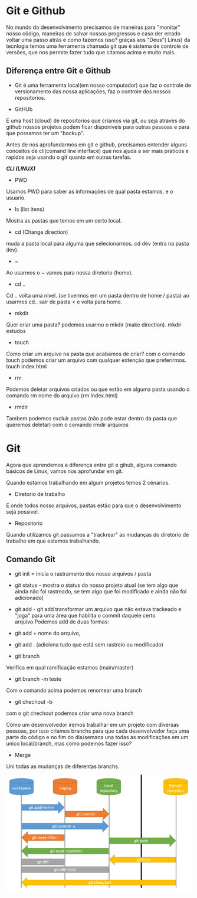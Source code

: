# Git e Github

No mundo do desenvolvimento precisamos de maneiras para "monitar" nosso código, maneiras de salvar nossos progressos e caso der errado voltar uma passo atrás e como fazemos isso? graças aos "Deus"( Linus) da tecnlogia temos uma ferramenta chamada git que é sistema de controle de versões, que nos permite fazer tudo que citamos acima e muito mais.

## Diferença entre Git e Github

- Git é uma ferramenta local(em nosso computador) que faz o controle de versionamento das nossa aplicações, faz o controle dos nossos repositorios.

- GitHUb

É uma host (cloud) de repositorios que criamos via git, ou seja atraves do github nossos projetos podem ficar disponiveis para outras pessoas e para que possamos ter um "backup".

Antes de nos aprofundarmos em git e github, precisamos entender alguns conceitos de cli(comand line interface) que nos ajuda a ser mais praticos e rapidos seja usando o git quanto em outras tarefas.

**_CLI (LINUX)_**

- PWD

Usamos PWD para saber as informações de qual pasta estamos, e o usuario.

- ls (list itens)

Mostra as pastas que temos em um certo local.

- cd (Change direction)

muda a pasta local para alguma que selecionarmos. cd dev (entra na pasta dev).

- ~

Ao usarmos o ~ vamos para nossa diretorio (home).

- cd ..

Cd .. volta uma nivel. (se tivermos em um pasta dentro de home / pasta) ao usarmos cd.. sair de pasta < e volta para home.

- mkdir

Quer criar uma pasta? podemos usarmo o mkdir (make direction). mkdir estudos

- touch

Como criar um arquivo na pasta que acabamos de criar? com o comando touch podemos criar um arquivo com qualquer extenção que preferirmos. touch index.html

- rm

Podemos deletar arquivos criados ou que estão em alguma pasta usando o comando rm nome do arquivo (rm index.html)

- rmdir

Tambem podemos excluir pastas (não pode estar dentro da pasta que queremos deletar) com o comando rmdir arquivos

# Git

Agora que aprendemos a diferença entre git e gihub, alguns comando básicos de Linux, vamos nos aprofundar em git.

Quando estamos trabalhando em algum projetos temos 2 cénarios.

- Diretorio de trabalho

É onde todos nosso arquivos, pastas estão para que o desenvolvimento sejá possivel.

- Repositorio

Quando utilizamos git passamos a "trackrear" as mudanças do diretorio de trabalho em que estamos trabalhando.

## Comando Git

- git init = inicia o rastramento dos nosso arquivos / pasta

- git status - mostra o status do nosso projeto atual (se tem algo que ainda não foi rastreado, se tem algo que foi modificado e ainda não foi adicionado)

- git add - git add transformar um arquivo que não estava trackeado e "joga" para uma área que habilita o commit daquele certo arquivo.Podemos add de duas formas:

- git add + nome do arquivo,
- git add . (adiciona tudo que está sem rastreio ou modificado)

- git branch

Verifica em qual ramificação estamos (main/master)

- git branch -m teste

Com o comando acima podemos renomear uma branch

- git chechout -b

com o git chechout podemos criar uma nova branch

Como um desenvolvedor iremos trabalhar em um projeto com diversas pessoas, por isso criamos branchs para que cada desenvolvedor faça uma parte do código e no fim do dia/semana una todas as modificações em um unico local/branch, mas como podemos fazer isso?

- Merge

Uni todas as mudanças de diferentas branchs.

![git-stages](/anota%C3%A7%C3%B5es/imagens/git%20status.png)
